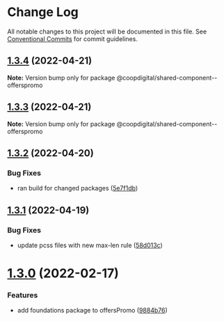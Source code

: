 # Change Log

All notable changes to this project will be documented in this file.
See [Conventional Commits](https://conventionalcommits.org) for commit guidelines.

## [1.3.4](https://github.com/coopdigital/coop-frontend/compare/@coopdigital/shared-component--offerspromo@1.3.3...@coopdigital/shared-component--offerspromo@1.3.4) (2022-04-21)

**Note:** Version bump only for package @coopdigital/shared-component--offerspromo





## [1.3.3](https://github.com/coopdigital/coop-frontend/compare/@coopdigital/shared-component--offerspromo@1.3.2...@coopdigital/shared-component--offerspromo@1.3.3) (2022-04-21)

**Note:** Version bump only for package @coopdigital/shared-component--offerspromo





## [1.3.2](https://github.com/coopdigital/coop-frontend/compare/@coopdigital/shared-component--offerspromo@1.3.1...@coopdigital/shared-component--offerspromo@1.3.2) (2022-04-20)


### Bug Fixes

* ran build for changed packages ([5e7f1db](https://github.com/coopdigital/coop-frontend/commit/5e7f1dbdf38ca13b8233b81f72d3725b8a47d834))





## [1.3.1](https://github.com/coopdigital/coop-frontend/compare/@coopdigital/shared-component--offerspromo@1.3.0...@coopdigital/shared-component--offerspromo@1.3.1) (2022-04-19)


### Bug Fixes

* update pcss files with new max-len rule ([58d013c](https://github.com/coopdigital/coop-frontend/commit/58d013c58111ff07521b792b0538bca2690efc74))





# [1.3.0](https://github.com/coopdigital/coop-frontend/compare/@coopdigital/shared-component--offerspromo@1.2.7...@coopdigital/shared-component--offerspromo@1.3.0) (2022-02-17)


### Features

* add foundations package to offersPromo ([9884b76](https://github.com/coopdigital/coop-frontend/commit/9884b76aa01ed46197af94edccb6391b97799e5e))
